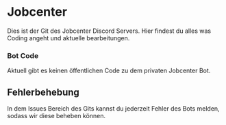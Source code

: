 # Jobcenter
Dies ist der Git des Jobcenter Discord Servers.
Hier findest du alles was Coding angeht und aktuelle bearbeitungen.

### Bot Code
Aktuell gibt es keinen öffentlichen Code zu dem privaten Jobcenter Bot.

## Fehlerbehebung
In dem Issues Bereich des Gits kannst du jederzeit Fehler des Bots melden, sodass wir diese beheben können.
